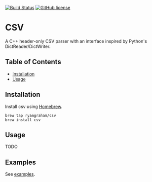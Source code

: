 [![Build Status](https://circleci.com/gh/ryangraham/csv.svg?style=svg)](https://circleci.com/gh/ryangraham/csv)
[![GitHub license](https://img.shields.io/badge/license-MIT-blue.svg)](https://raw.githubusercontent.com/ryangraham/csv/master/LICENSE)

# CSV

A C++ header-only CSV parser with an interface inspired by Python's DictReader/DictWriter.

## Table of Contents

- [Installation](#installation)
- [Usage](#usage)

## Installation

Install csv using [Homebrew](https://brew.sh/).

```
brew tap ryangraham/csv
brew install csv
```

## Usage

TODO

## Examples

See [examples](https://github.com/ryangraham/csv/tree/master/examples/).
